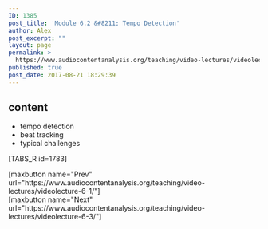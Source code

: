 ```yaml
---
ID: 1385
post_title: 'Module 6.2 &#8211; Tempo Detection'
author: Alex
post_excerpt: ""
layout: page
permalink: >
  https://www.audiocontentanalysis.org/teaching/video-lectures/videolecture-6-2/
published: true
post_date: 2017-08-21 18:29:39
---
```

<h2>content</h2>
<ul>
 	<li>tempo detection</li>
 	<li>beat tracking</li>
 	<li>typical challenges</li>
</ul>
[TABS_R id=1783]
<p style="text-align: left;">[maxbutton name="Prev" url="https://www.audiocontentanalysis.org/teaching/video-lectures/videolecture-6-1/"]<span style="float: right;">[maxbutton name="Next" url="https://www.audiocontentanalysis.org/teaching/video-lectures/videolecture-6-3/"]</span></p>